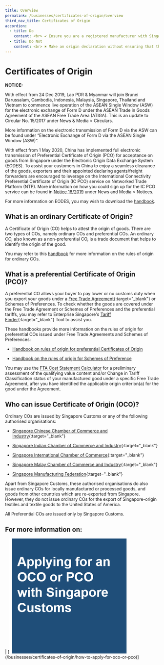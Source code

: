 ```yaml
---
title: Overview
permalink: /businesses/certificates-of-origin/overview
third_nav_title: Certificates of Origin
accordion:
  - title: Do
    content: <br> ✔ Ensure you are a registered manufacturer with Singapore Customs if you intend to apply for a CO with Singapore Customs. <br><br> ✔ Familiarise yourself with the origin criteria for your goods (the criteria could vary across different Free Trade Agreements and Schemes of Preferences). <br><br> ✔ Verify that the Singapore-origin goods which you wish to apply for a preferential CO are manufactured in Singapore and that it met the required origin criteria under the relevant Free Trade Agreements and Schemes of Preferences. <br><br> ✔ Ensure the materials or components which you have classified as Singapore origin in your cost statement are indeed manufactured in Singapore. <br><br> ✔ Ensure that manufacturing cost statements submitted to Singapore Customs are accurate and up-to-date. Inform Singapore Customs if there are changes to your production methods and costing. Renew your manufacturing cost statement 2 months before the expiry date. <br><br> ✔ Ensure the CO covers all items for which preferential tariff treatment is to be claimed. <br><br> ✔ Retain copies of preferential COs/origin declaration and all supporting documents according to the time period stated in the respective Free Trade Agreements. <br><br> ✔ Send your employees to attend courses conducted by the Singapore Customs Academy, particularly SC103 (Rules of Origin/Free Trade Agreements) and OP002 (Outreach for Newly Registered Manufacturers). <br><br> ✔ Cooperate with Singapore Customs for request on documentation checks or access to your production facility. <br><br> ✔ Have clear procedures to notify Singapore Customs upon discovery of a possible error in origin declaration. <br><br>  
  - title: Do Not
    content: <br> ✖ Make an origin declaration without ensuring that the goods meet the origin criteria under the respective Free Trade Agreements or Schemes. <br><br> ✖ Agree to requests from customers to make incorrect origin declarations. <br><br> ✖ Re-label the country of origin on the goods or its packaging. <br><br>
---
```


# Certificates of Origin

**NOTICE:**

With effect from 24 Dec 2019, Lao PDR & Myanmar will join Brunei Darussalam, Cambodia, Indonesia, Malaysia, Singapore, Thailand and Vietnam to commence live operation of the ASEAN Single Window (ASW) for the electronic exchange of Form D under the ASEAN Trade in Goods Agreement of the ASEAN Free Trade Area (ATIGA). This is an update to Circular No. 15/2017 under News & Media > Circulars.

More information on the electronic transmission of Form D via the ASW can be found under “Electronic Exchange of Form D via the ASEAN Single Window (ASW)”.


With effect from 1 May 2020, China has implemented full electronic transmission of Preferential Certificate of Origin (PCO) for acceptance on goods from Singapore under the Electronic Origin Data Exchange System (EODES). To assist your customers in China to enjoy a seamless clearance of the goods, exporters and their appointed declaring agents/freight forwarders are encouraged to leverage on the International Connectivity Preferential Certificate of Origin (IC PCO) service on Networked Trade Platform (NTP). More information on how you could sign up for the IC PCO service can be found in [Notice 18/2019](/news-and-media/notices/2019-10-15-N.pdf) under News and Media > Notices.

For more information on EODES, you may wish to download the [handbook](/documents/businesses/EODES%20handbook%20June%202020.pdf). 

## What is an ordinary Certificate of Origin?

A Certificate of Origin (CO) helps to attest the origin of goods. There are two types of COs, namely ordinary COs and preferential COs. An ordinary CO, also known as a non-preferential CO, is a trade document that helps to identify the origin of the good.

You may refer to this [handbook](/documents/businesses/handbook-on-the-rules-of-origin-for-oco.pdf) for more information on the rules of origin for ordinary COs.

## What is a preferential Certificate of Origin (PCO)?

A preferential CO allows your buyer to pay lower or no customs duty when you export your goods under a [Free Trade Agreement](https://www.enterprisesg.gov.sg/non-financial-assistance/for-singapore-companies/free-trade-agreements/ftas/overview){:target="_blank"} or Schemes of Preferences. To check whether the goods are covered under the Free Trade Agreement or Schemes of Preferences and the preferential tariffs, you may refer to Enterprise Singapore's [Tariff Finder](https://mendel-online.com/#/signup/ESG){:target="_blank"} Tool to assist you.

These handbooks provide more information on the rules of origin for preferential COs issued under Free Trade Agreements and Schemes of Preferences:

- [Handbook on rules of origin for preferential Certificates of Origin](/documents/businesses/handbookonrooforpcomar2020TTttsb.pdf)
    
- [Handbook on the rules of origin for Schemes of Preference](/documents/businesses/handbookonrooforschemeofpreferencesttsbMar2020.pdf)
    

You may use the [FTA Cost Statement Calculator](/documents/businesses/FTACostStatementCalculatorBetaVer30112015.xlsm) for a preliminary assessment of the qualifying value content and/or Change in Tariff Classification status of your manufactured good under a specific Free Trade Agreement, after you have identified the applicable origin criterion(a) for the good under the Agreement.

## Who can issue Certificate of Origin (OCO)?

Ordinary COs are issued by Singapore Customs or any of the following authorised organisations:

-   [Singapore Chinese Chamber of Commerce and Industry](http://www.sccci.org.sg/){:target="_blank"}
    
-   [Singapore Indian Chamber of Commerce and Industry](http://www.sicci.com/){:target="_blank"}
    
-   [Singapore International Chamber of Commerce](http://www.sicc.com.sg/){:target="_blank"}
    
-   [Singapore Malay Chamber of Commerce and Industry](http://www.smcci.org.sg/){:target="_blank"}
    
-   [Singapore Manufacturing Federation](http://www.smfederation.org.sg/){:target="_blank"}
    
Apart from Singapore Customs, these authorised organisations do also issue ordinary COs for locally manufactured or processed goods, and goods from other countries which are re-exported from Singapore. However, they do not issue ordinary COs for the export of Singapore-origin textiles and textile goods to the United States of America.

All Preferential COs are issued only by Singapore Customs. 

## For more information on:

| [![](images/Picture7.png)(/businesses/certificates-of-origin/how-to-apply-for-oco-or-pco)]





